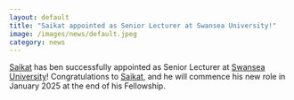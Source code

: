 ```yaml
---
layout: default
title: "Saikat appointed as Senior Lecturer at Swansea University!"
image: /images/news/default.jpeg
category: news
---
```

[Saikat] has ben successfully appointed as Senior Lecturer at [Swansea University]! Congratulations to [Saikat], and he will commence his new role in January 2025 at the end of his Fellowship.

[Saikat]: /team/datta-saikat
[Swansea University]: https://www.swansea.ac.uk/